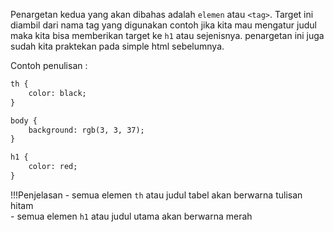 Penargetan kedua yang akan dibahas adalah `elemen` atau `<tag>`. Target ini diambil dari nama tag yang digunakan contoh jika kita mau mengatur judul maka kita bisa memberikan target ke `h1` atau sejenisnya. penargetan ini juga sudah kita praktekan pada simple html sebelumnya.  
  
Contoh penulisan :  
  
```html
th {
    color: black;
}

body {
    background: rgb(3, 3, 37);
}

h1 {
    color: red;
}
```  
  
!!!Penjelasan
    - semua elemen `th` atau judul tabel akan berwarna tulisan hitam  
    - semua elemen `h1` atau judul utama akan berwarna merah  